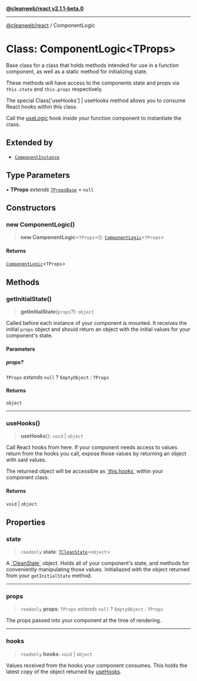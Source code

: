[**@cleanweb/react v2.1.1-beta.0**](../README.md)

***

[@cleanweb/react](../modules.md) / ComponentLogic

# Class: ComponentLogic\<TProps\>

Base class for a class that holds methods intended for use in a function component,
as well as a static method for initializing state.

These methods will have access to the components state and props via
`this.state` and `this.props` respectively.

The special Class\['useHooks'\] \| useHooks method allows you to consume
React hooks within this class.

Call the [useLogic](../functions/useLogic.md) hook inside your function component to instantiate the class.

## Extended by

- [`ComponentInstance`](ComponentInstance.md)

## Type Parameters

• **TProps** *extends* [`TPropsBase`](../type-aliases/TPropsBase.md) = `null`

## Constructors

### new ComponentLogic()

> **new ComponentLogic**\<`TProps`\>(): [`ComponentLogic`](ComponentLogic.md)\<`TProps`\>

#### Returns

[`ComponentLogic`](ComponentLogic.md)\<`TProps`\>

## Methods

### getInitialState()

> **getInitialState**(`props`?): `object`

Called before each instance of your component is mounted.
It receives the initial `props` object and should return
an object with the initial values for your component's state.

#### Parameters

##### props?

`TProps` *extends* `null` ? `EmptyObject` : `TProps`

#### Returns

`object`

***

### useHooks()

> **useHooks**(): `void` \| `object`

Call React hooks from here. If your component needs
access to values return from the hooks you call,
expose those values by returning an object with said values.

The returned object will be accessible as [\`this.hooks\`](ComponentLogic.md#hooks) within
your component class.

#### Returns

`void` \| `object`

## Properties

### state

> `readonly` **state**: [`TCleanState`](../base/type-aliases/TCleanState.md)\<`object`\>

A [\`CleanState\`](../base/type-aliases/TCleanState.md) object.
Holds all of your component's state,
and methods for conveniently manipulating those values.
Initialiazed with the object returned from your `getInitialState` method.

***

### props

> `readonly` **props**: `TProps` *extends* `null` ? `EmptyObject` : `TProps`

The props passed into your component at the time of rendering.

***

### hooks

> `readonly` **hooks**: `void` \| `object`

Values received from the hooks your component consumes.
This holds the latest copy of the object returned by
[useHooks](ComponentLogic.md#usehooks).
